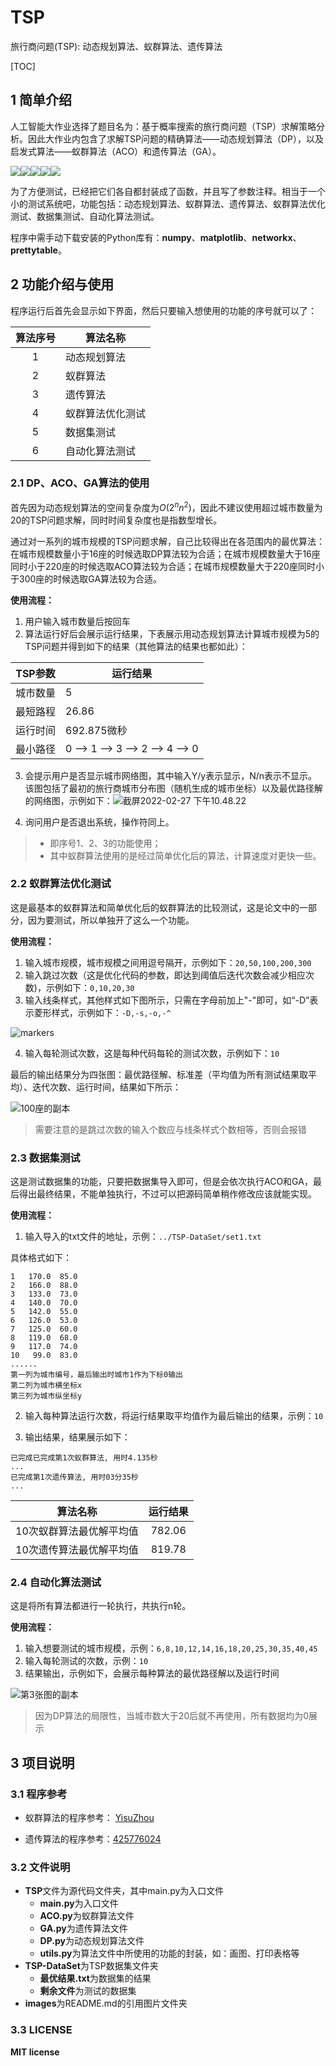 # TSP
旅行商问题(TSP): 动态规划算法、蚁群算法、遗传算法

[TOC]

## 1 简单介绍

人工智能大作业选择了题目名为：基于概率搜索的旅行商问题（TSP）求解策略分析。因此大作业内包含了求解TSP问题的精确算法——动态规划算法（DP），以及启发式算法——蚁群算法（ACO）和遗传算法（GA）。

![](https://img.shields.io/badge/language-Python-blue)![](https://img.shields.io/badge/algorithm-%E6%97%85%E8%A1%8C%E5%95%86%E9%97%AE%E9%A2%98(TSP)-orange)![](https://img.shields.io/badge/algorithm-%E8%9A%81%E7%BE%A4%E7%AE%97%E6%B3%95(ACO)-red)![](https://img.shields.io/badge/algorithm-%E5%8A%A8%E6%80%81%E8%A7%84%E5%88%92(DP)-red)![](https://img.shields.io/badge/algorithm-%E9%81%97%E4%BC%A0%E7%AE%97%E6%B3%95(GA)-red)

为了方便测试，已经把它们各自都封装成了函数，并且写了参数注释。相当于一个小的测试系统吧，功能包括：动态规划算法、蚁群算法、遗传算法、蚁群算法优化测试、数据集测试、自动化算法测试。

程序中需手动下载安装的Python库有：**numpy**、**matplotlib**、**networkx**、**prettytable**。

## 2 功能介绍与使用

程序运行后首先会显示如下界面，然后只要输入想使用的功能的序号就可以了：

| 算法序号 | 算法名称         |
| :------: | ---------------- |
|    1     | 动态规划算法     |
|    2     | 蚁群算法         |
|    3     | 遗传算法         |
|    4     | 蚁群算法优化测试 |
|    5     | 数据集测试       |
|    6     | 自动化算法测试   |

### 2.1 DP、ACO、GA算法的使用

首先因为动态规划算法的空间复杂度为$O(2^nn^2)$，因此不建议使用超过城市数量为20的TSP问题求解，同时时间复杂度也是指数型增长。

通过对一系列的城市规模的TSP问题求解，自己比较得出在各范围内的最优算法：在城市规模数量小于16座的时候选取DP算法较为合适；在城市规模数量大于16座同时小于220座的时候选取ACO算法较为合适；在城市规模数量大于220座同时小于300座的时候选取GA算法较为合适。

**使用流程：**

1. 用户输入城市数量后按回车
2. 算法运行好后会展示运行结果，下表展示用动态规划算法计算城市规模为5的TSP问题并得到如下的结果（其他算法的结果也都如此）：

| TSP参数  | 运行结果                        |
| -------- | ------------------------------- |
| 城市数量 | 5                               |
| 最短路程 | 26.86                           |
| 运行时间 | 692.875微秒                     |
| 最小路径 | 0 --> 1 --> 3 --> 2 --> 4 --> 0 |

3. 会提示用户是否显示城市网络图，其中输入Y/y表示显示，N/n表示不显示。该图包括了最初的旅行商城市分布图（随机生成的城市坐标）以及最优路径解的网络图，示例如下：<img src="/Users/karl/Documents/Python/images/img1.png" alt="截屏2022-02-27 下午10.48.22"  />

4. 询问用户是否退出系统，操作符同上。

> - 即序号1、2、3的功能使用；
> - 其中蚁群算法使用的是经过简单优化后的算法，计算速度对更快一些。

### 2.2 蚁群算法优化测试

这是最基本的蚁群算法和简单优化后的蚁群算法的比较测试，这是论文中的一部分，因为要测试，所以单独开了这么一个功能。

**使用流程：**

1. 输入城市规模，城市规模之间用逗号隔开，示例如下：`20,50,100,200,300`
2. 输入跳过次数（这是优化代码的参数，即达到阈值后迭代次数会减少相应次数)，示例如下：`0,10,20,30`
3. 输入线条样式，其他样式如下图所示，只需在字母前加上"-"即可，如“-D”表示菱形样式，示例如下：`-D,-s,-o,-^`

![markers](/Users/karl/Documents/Python/images/img2.png)

4. 输入每轮测试次数，这是每种代码每轮的测试次数，示例如下：`10`

最后的输出结果分为四张图：最优路径解、标准差（平均值为所有测试结果取平均）、迭代次数、运行时间，结果如下所示：

![100座的副本](/Users/karl/Documents/Python/images/img3.png)

> 需要注意的是跳过次数的输入个数应与线条样式个数相等，否则会报错

### 2.3 数据集测试

这是测试数据集的功能，只要把数据集导入即可，但是会依次执行ACO和GA，最后得出最终结果，不能单独执行，不过可以把源码简单稍作修改应该就能实现。

**使用流程：**

1. 输入导入的txt文件的地址，示例：`../TSP-DataSet/set1.txt`

具体格式如下：

```
1   170.0  85.0
2   166.0  88.0
3   133.0  73.0
4   140.0  70.0
5   142.0  55.0
6   126.0  53.0
7   125.0  60.0
8   119.0  68.0
9   117.0  74.0
10   99.0  83.0
......
第一列为城市编号，最后输出时城市1作为下标0输出
第二列为城市横坐标x
第三列为城市纵坐标y
```

2. 输入每种算法运行次数，将运行结果取平均值作为最后输出的结果，示例：`10`

3. 输出结果，结果展示如下：

```
已完成已完成第1次蚁群算法, 用时4.135秒
...
已完成第1次遗传算法, 用时03分35秒
...
```

|         算法名称         | 运行结果 |
| :----------------------: | :------: |
| 10次蚁群算法最优解平均值 |  782.06  |
| 10次遗传算法最优解平均值 |  819.78  |

### 2.4 自动化算法测试

这是将所有算法都进行一轮执行，共执行n轮。

**使用流程：**

1. 输入想要测试的城市规模，示例：`6,8,10,12,14,16,18,20,25,30,35,40,45`
2. 输入每轮测试的次数，示例：`10`
3. 结果输出，示例如下，会展示每种算法的最优路径解以及运行时间

![第3张图的副本](/Users/karl/Documents/Python/images/img4.png)

> 因为DP算法的局限性，当城市数大于20后就不再使用，所有数据均为0展示

## 3 项目说明

### 3.1 程序参考

- 蚁群算法的程序参考： [YisuZhou](https://github.com/YisuZhou/TSP)

- 遗传算法的程序参考：[425776024](https://github.com/425776024/TSP-GA-py)

### 3.2 文件说明

- **TSP**文件为源代码文件夹，其中main.py为入口文件
  - **main.py**为入口文件
  - **ACO.py**为蚁群算法文件
  - **GA.py**为遗传算法文件
  - **DP.py**为动态规划算法文件
  - **utils.py**为算法文件中所使用的功能的封装，如：画图、打印表格等
- **TSP-DataSet**为TSP数据集文件夹
  - **最优结果.txt**为数据集的结果
  - **剩余文件**为测试的数据集
- **images**为README.md的引用图片文件夹

### 3.3 LICENSE

**MIT license**
